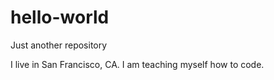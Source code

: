 # hello-world
Just another repository

I live in San Francisco, CA. I am teaching myself how to code.
